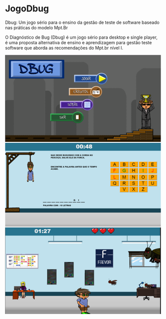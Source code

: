 # JogoDbug
 Dbug: Um jogo sério para o ensino da gestão de teste de software baseado nas práticas do modelo Mpt.Br

O Diagnóstico de Bug (Dbug) é um jogo sério para desktop e single player, é uma proposta alternativa de 
ensino e aprendizagem para gestão teste software que aborda as recomendações do Mpt.br nível I.

![- menu](https://github.com/mauroES/JogoDbug/blob/master/Imagens/menu.png)
![- Fase 02 mini forca](https://github.com/mauroES/JogoDbug/blob/master/Imagens/Fase02.png)
![- Fase 03 O bug Atirador](https://github.com/mauroES/JogoDbug/blob/master/Imagens/Fase03.png)
